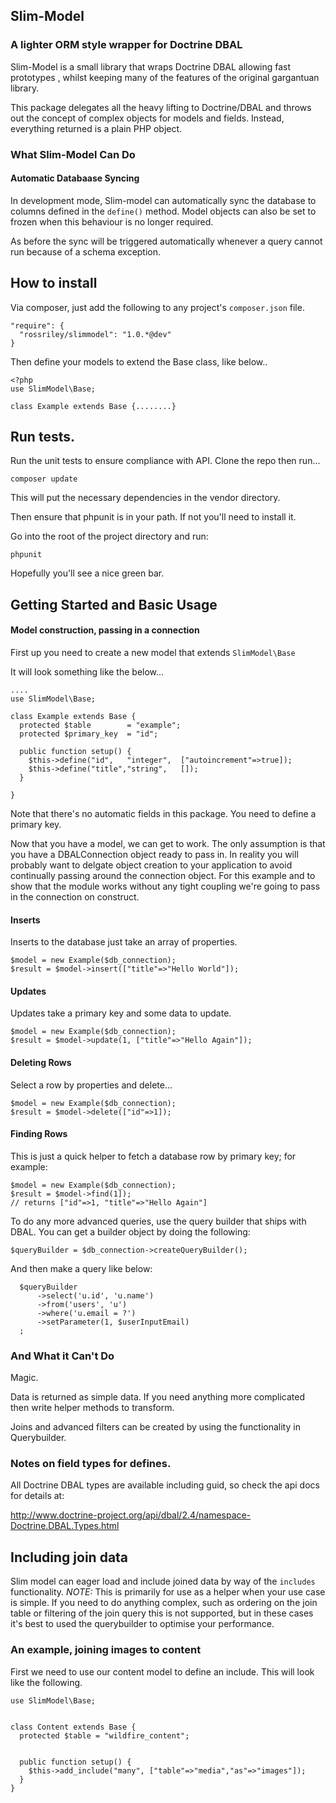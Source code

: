 ## Slim-Model

### A lighter ORM style wrapper for Doctrine DBAL

Slim-Model is a small library that wraps Doctrine DBAL allowing fast prototypes , whilst keeping
many of the features of the original gargantuan library.

This package delegates all the heavy lifting to Doctrine/DBAL and throws out the concept of complex objects for models
and fields. Instead, everything returned is a plain PHP object.

### What Slim-Model Can Do

#### Automatic Databaase Syncing

In development mode, Slim-model can automatically sync the database to columns defined in the `define()` method.
Model objects can also be set to frozen when this behaviour is no longer required.

As before the sync will be triggered automatically whenever a query cannot run because of a schema exception.

## How to install

Via composer, just add the following to any project's `composer.json` file.

    "require": {
      "rossriley/slimmodel": "1.0.*@dev"
    }

Then define your models to extend the Base class, like below..

    <?php
    use SlimModel\Base;

    class Example extends Base {........}


## Run tests.

Run the unit tests to ensure compliance with API. Clone the repo then run...

    composer update

This will put the necessary dependencies in the vendor directory.

Then ensure that phpunit is in your path. If not you'll need to install it.

Go into the root of the project directory and run:

    phpunit

Hopefully you'll see a nice green bar.

## Getting Started and Basic Usage


#### Model construction, passing in a connection

First up you need to create a new model that extends `SlimModel\Base`

It will look something like the below...

    ....
    use SlimModel\Base;

    class Example extends Base {
      protected $table        = "example";
      protected $primary_key  = "id";

      public function setup() {
        $this->define("id",   "integer",  ["autoincrement"=>true]);
        $this->define("title","string",   []);
      }

    }

Note that there's no automatic fields in this package. You need to define a primary key.

Now that you have a model, we can get to work. The only assumption is that you have a DBALConnection object ready to pass in.
In reality you will probably want to delgate object creation to your application to avoid continually passing around the connection object.
For this example and to show that the module works without any tight coupling we're going to pass in the connection on construct.

#### Inserts

Inserts to the database just take an array of properties.

    $model = new Example($db_connection);
    $result = $model->insert(["title"=>"Hello World"]);

#### Updates

Updates take a primary key and some data to update.

    $model = new Example($db_connection);
    $result = $model->update(1, ["title"=>"Hello Again"]);

#### Deleting Rows

Select a row by properties and delete...

    $model = new Example($db_connection);
    $result = $model->delete(["id"=>1]);

#### Finding Rows

This is just a quick helper to fetch a database row by primary key; for example:

    $model = new Example($db_connection);
    $result = $model->find(1]);
    // returns ["id"=>1, "title"=>"Hello Again"]

To do any more advanced queries, use the query builder that ships with DBAL. You can get a builder object by doing the following:

    $queryBuilder = $db_connection->createQueryBuilder();

And then make a query like below:

      $queryBuilder
          ->select('u.id', 'u.name')
          ->from('users', 'u')
          ->where('u.email = ?')
          ->setParameter(1, $userInputEmail)
      ;

### And What it Can't Do

Magic.

Data is returned as simple data. If you need anything more complicated then write helper methods to transform.

Joins and advanced filters can be created by using the functionality in Querybuilder.


### Notes on field types for defines.

All Doctrine DBAL types are available including guid, so check the api docs for details at:

http://www.doctrine-project.org/api/dbal/2.4/namespace-Doctrine.DBAL.Types.html



## Including join data

Slim model can eager load and include joined data by way of the `includes` functionality. *NOTE:* This is primarily for use as a helper when your use case is simple. If you need to do anything complex, such as ordering on the join table or filtering of the join query this is not supported, but in these cases it's best to used the querybuilder to optimise your performance.

### An example, joining images to content

First we need to use our content model to define an include. This will look like the following.

    use SlimModel\Base;


    class Content extends Base {
      protected $table = "wildfire_content";


      public function setup() {
        $this->add_include("many", ["table"=>"media","as"=>"images"]);
      }
    }


